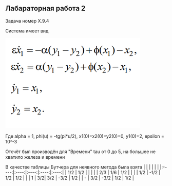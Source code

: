 ## Лабараторная работа 2
Задача номер X.9.4

Система имеет вид 

![](syst.png)

Где alpha = 1, phi(u) = -tg(pi*u/2), x1(0)=x2(0)=y2(0)=0, y1(0)=2, epsilon = 10^-3

Отсчёт был производён для "Времени" tau от 0 до 5, на большее не хватило железа и времени

В качестве таблицы Бутчера для неявного метода была взята
|  |  |  | | |
|:-----:|:----:|:----:|:----:|:----:|
| 1/2 | 1/2 |  | | |
| 2/3 | 1/6 | 1/2 | | |
| 1/2 | -1/2 | 1/2 | 1/2 | |
| 1 | 3/2| 3/2 | -3/2 | 1/2 |
| - | 3/2 | -3/2 | 1/2 | 1/2 |




